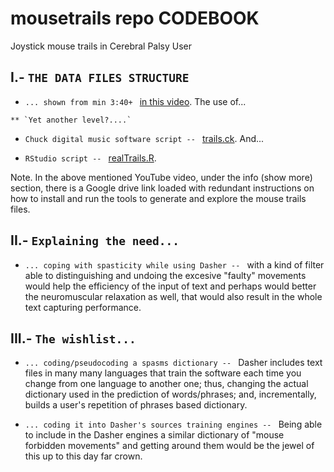 # mousetrails repo CODEBOOK
Joystick mouse trails in Cerebral Palsy User

     
## I.- `THE DATA FILES STRUCTURE` 


   * `... shown from min 3:40+ ` 
[in this video](https://www.youtube.com/watch?v=A7NFJpr7pNQ). The use of...

	** `Yet another level?....`

   * `Chuck digital music software script -- ` 
[trails.ck](https://github.com/iconodo/mousetrails/blob/master/trails.ck).  And...

   * `RStudio script -- ` 
[realTrails.R](https://github.com/iconodo/mousetrails/blob/master/realTrails.R). 

Note. In the above mentioned YouTube video, under the info (show more) section, there is a Google drive link loaded with redundant instructions on how to install and run the tools to generate and explore the mouse trails files.


## II.- `Explaining the need...`


   * `... coping with spasticity while using Dasher -- ` with a kind of filter able to distinguishing and undoing the excesive "faulty" movements would help the efficiency of the input of text and perhaps would better the neuromuscular relaxation as well, that would also result in the whole text capturing performance.
   

## III.- `The wishlist...`


   * `... coding/pseudocoding a spasms dictionary -- ` Dasher includes text files in many many languages that train the software each time you change from one language to another one; thus, changing the actual dictionary used in the prediction of words/phrases; and, incrementally, builds a user's repetition of phrases based dictionary.
      
   * `... coding it into Dasher's sources training engines -- ` Being able to include in the Dasher engines a similar dictionary of "mouse forbidden movements" and getting around them would be the jewel of this up to this day far crown. 
